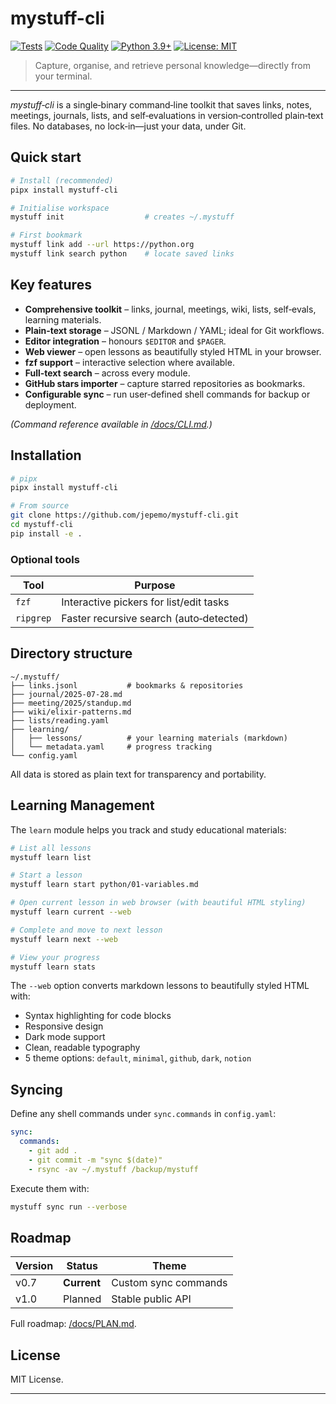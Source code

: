 # mystuff-cli

[![Tests](https://github.com/jepemo/mystuff-cli/actions/workflows/test.yml/badge.svg)](https://github.com/jepemo/mystuff-cli/actions/workflows/test.yml)
[![Code Quality](https://github.com/jepemo/mystuff-cli/actions/workflows/code-quality.yml/badge.svg)](https://github.com/jepemo/mystuff-cli/actions/workflows/code-quality.yml)
[![Python 3.9+](https://img.shields.io/badge/python-3.9+-blue.svg)](https://www.python.org/downloads/)
[![License: MIT](https://img.shields.io/badge/License-MIT-yellow.svg)](https://opensource.org/licenses/MIT)

> Capture, organise, and retrieve personal knowledge—directly from your terminal.

---

_mystuff‑cli_ is a single‑binary command‑line toolkit that saves links, notes, meetings, journals, lists, and self‑evaluations in version‑controlled plain‑text files. No databases, no lock‑in—just your data, under Git.

## Quick start

```bash
# Install (recommended)
pipx install mystuff-cli

# Initialise workspace
mystuff init                  # creates ~/.mystuff

# First bookmark
mystuff link add --url https://python.org
mystuff link search python    # locate saved links
```

## Key features

- **Comprehensive toolkit** – links, journal, meetings, wiki, lists, self‑evals, learning materials.
- **Plain‑text storage** – JSONL / Markdown / YAML; ideal for Git workflows.
- **Editor integration** – honours `$EDITOR` and `$PAGER`.
- **Web viewer** – open lessons as beautifully styled HTML in your browser.
- **fzf support** – interactive selection where available.
- **Full‑text search** – across every module.
- **GitHub stars importer** – capture starred repositories as bookmarks.
- **Configurable sync** – run user‑defined shell commands for backup or deployment.

_(Command reference available in [/docs/CLI.md](docs/CLI.md).)_

## Installation

```bash
# pipx
pipx install mystuff-cli

# From source
git clone https://github.com/jepemo/mystuff-cli.git
cd mystuff-cli
pip install -e .
```

### Optional tools

| Tool      | Purpose                                 |
| --------- | --------------------------------------- |
| `fzf`     | Interactive pickers for list/edit tasks |
| `ripgrep` | Faster recursive search (auto‑detected) |

## Directory structure

```
~/.mystuff/
├── links.jsonl           # bookmarks & repositories
├── journal/2025‑07‑28.md
├── meeting/2025/standup.md
├── wiki/elixir‑patterns.md
├── lists/reading.yaml
├── learning/
│   ├── lessons/          # your learning materials (markdown)
│   └── metadata.yaml     # progress tracking
└── config.yaml
```

All data is stored as plain text for transparency and portability.

## Learning Management

The `learn` module helps you track and study educational materials:

```bash
# List all lessons
mystuff learn list

# Start a lesson
mystuff learn start python/01-variables.md

# Open current lesson in web browser (with beautiful HTML styling)
mystuff learn current --web

# Complete and move to next lesson
mystuff learn next --web

# View your progress
mystuff learn stats
```

The `--web` option converts markdown lessons to beautifully styled HTML with:

- Syntax highlighting for code blocks
- Responsive design
- Dark mode support
- Clean, readable typography
- 5 theme options: `default`, `minimal`, `github`, `dark`, `notion`

## Syncing

Define any shell commands under `sync.commands` in `config.yaml`:

```yaml
sync:
  commands:
    - git add .
    - git commit -m "sync $(date)"
    - rsync -av ~/.mystuff /backup/mystuff
```

Execute them with:

```bash
mystuff sync run --verbose
```

## Roadmap

| Version | Status      | Theme                |
| ------- | ----------- | -------------------- |
| v0.7    | **Current** | Custom sync commands |
| v1.0    | Planned     | Stable public API    |

Full roadmap: [/docs/PLAN.md](docs/PLAN.md).

## License

MIT License.

---
